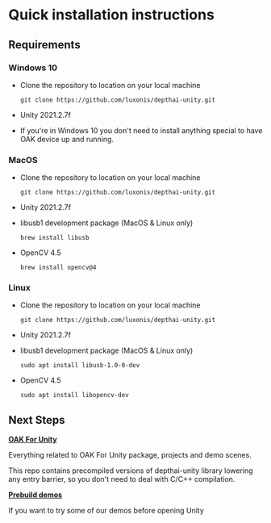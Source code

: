 # Quick installation instructions

## Requirements

### Windows 10

- Clone the repository to location on your local machine
  ```shell
  git clone https://github.com/luxonis/depthai-unity.git
  ```
- Unity 2021.2.7f

- If you're in Windows 10 you don't need to install anything special to have OAK device up and running.

### MacOS

- Clone the repository to location on your local machine
  ```shell
  git clone https://github.com/luxonis/depthai-unity.git
  ```
- Unity 2021.2.7f

- libusb1 development package (MacOS & Linux only)
  ```shell
  brew install libusb
  ```
- OpenCV 4.5
  ```shell
  brew install opencv@4
  ```

### Linux

- Clone the repository to location on your local machine
  ```shell
  git clone https://github.com/luxonis/depthai-unity.git
  ```
- Unity 2021.2.7f

- libusb1 development package (MacOS & Linux only)
  ```shell
  sudo apt install libusb-1.0-0-dev
  ```
- OpenCV 4.5
  ```shell
  sudo apt install libopencv-dev
  ```

## Next Steps

**[OAK For Unity](../OAKForUnity/README.md)**

Everything related to OAK For Unity package, projects and demo scenes.

This repo contains precompiled versions of depthai-unity library lowering any entry barrier, so you don't need to deal with C/C++ compilation.

**[Prebuild demos](../prebuild_demos/README.md)**

If you want to try some of our demos before opening Unity
